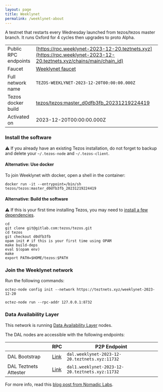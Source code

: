 ```yaml
---
layout: page
title: Weeklynet
permalink: /weeklynet-about
---
```


A testnet that restarts every Wednesday launched from tezos/tezos master branch. It runs Oxford for 4 cycles then upgrades to proto Alpha.

| | |
|-------|---------------------|
| Public RPC endpoints | [https://rpc.weeklynet-2023-12-20.teztnets.xyz](https://rpc.weeklynet-2023-12-20.teztnets.xyz/chains/main/chain_id)<br/> |
| Faucet | [Weeklynet faucet](https://faucet.weeklynet-2023-12-20.teztnets.xyz) |
| Full network name | `TEZOS-WEEKLYNET-2023-12-20T00:00:00.000Z` |
| Tezos docker build | [tezos/tezos:master_d0dfb3fb_20231219224419](https://hub.docker.com/r/tezos/tezos/tags?page=1&ordering=last_updated&name=master_d0dfb3fb_20231219224419) |
| Activated on | 2023-12-20T00:00:00.000Z |





### Install the software

⚠️  If you already have an existing Tezos installation, do not forget to backup and delete your `~/.tezos-node` and `~/.tezos-client`.



#### Alternative: Use docker

To join Weeklynet with docker, open a shell in the container:

```
docker run -it --entrypoint=/bin/sh tezos/tezos:master_d0dfb3fb_20231219224419
```

#### Alternative: Build the software

⚠️  If this is your first time installing Tezos, you may need to [install a few dependencies](https://tezos.gitlab.io/introduction/howtoget.html#setting-up-the-development-environment-from-scratch).

```
cd
git clone git@gitlab.com:tezos/tezos.git
cd tezos
git checkout d0dfb3fb
opam init # if this is your first time using OPAM
make build-deps
eval $(opam env)
make
export PATH=$HOME/tezos:$PATH
```

### Join the Weeklynet network

Run the following commands:

```
octez-node config init --network https://teztnets.xyz/weeklynet-2023-12-20

octez-node run --rpc-addr 127.0.0.1:8732
```




### Data Availability Layer

This network is running [Data Availability Layer](https://tezos.gitlab.io/shell/dal.html) nodes.


The DAL nodes are accessible with the following endpoints:

| | RPC | P2P Endpoint |
|------------|---------|--------------|
| DAL Bootstrap | [Link](https://dal-bootstrap-rpc.weeklynet-2023-12-20.teztnets.xyz) | `dal.weeklynet-2023-12-20.teztnets.xyz:11732` |
| DAL Teztnets Attester | [Link](https://dal-attester-rpc.weeklynet-2023-12-20.teztnets.xyz) | `dal1.weeklynet-2023-12-20.teztnets.xyz:11732` |


For more info, read this [blog post from Nomadic Labs](https://research-development.nomadic-labs.com/data-availability-layer-tezos.html).



